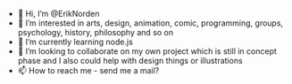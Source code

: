 - 👋 Hi, I’m @ErikNorden
- 👀 I’m interested in arts, design, animation, comic, programming, groups, psychology, history, philosophy and so on
- 🌱 I’m currently learning node.js
- 💞️ I’m looking to collaborate on my own project which is still in concept phase and I also could help with design things or illustrations
- 📫 How to reach me - send me a mail?

<!---
ErikNorden/ErikNorden is a ✨ special ✨ repository because its `README.md` (this file) appears on your GitHub profile.
You can click the Preview link to take a look at your changes.
--->
